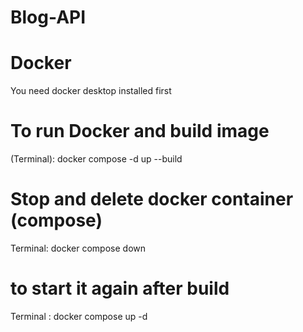 # Blog-API

# Docker

You need docker desktop installed first

#

# To run Docker and build image

(Terminal): docker compose -d up --build

#

# Stop and delete docker container (compose)

Terminal: docker compose down

#

# to start it again after build

Terminal : docker compose up -d

#
